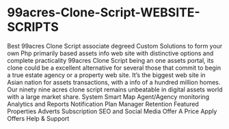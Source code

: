 # 99acres-Clone-Script-WEBSITE-SCRIPTS
Best 99acres Clone Script associate degreed Custom Solutions to form your own Php primarily based assets info web site with distinctive options and complete practicality 99acres Clone Script being an one assets portal, its clone could be a excellent alternative for several those that commit to begin a true estate agency or a property web site. It’s the biggest web site in Asian nation for assets transactions, with a info of a hundred million homes. Our ninety nine acres clone script remains unbeatable in digital assets world with a large market share.
System
Smart Map
Agent/Agency monitoring
Analytics and Reports
Notification
Plan Manager
Retention
Featured Properties
Adverts
Subscription
SEO and Social Media
Offer A Price
Apply Offers
Help & Support
